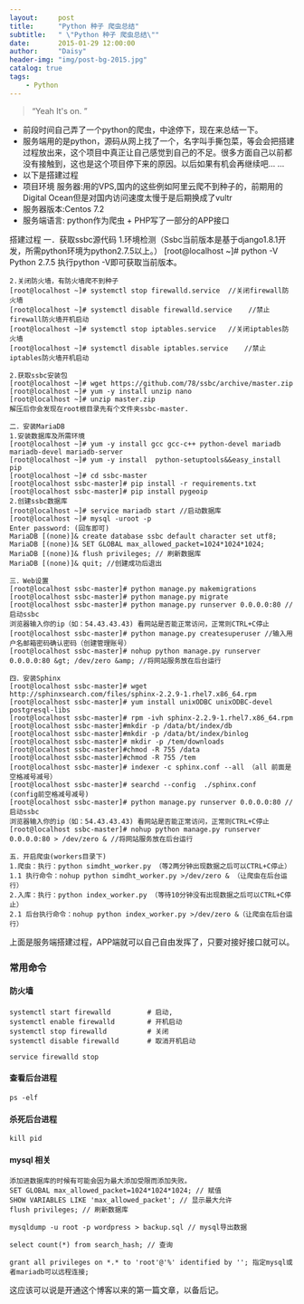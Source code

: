 ```yaml
---
layout:     post
title:      "Python 种子 爬虫总结"
subtitle:   " \"Python 种子 爬虫总结\""
date:       2015-01-29 12:00:00
author:     "Daisy"
header-img: "img/post-bg-2015.jpg"
catalog: true
tags:
    - Python
---
```


> “Yeah It's on. ”

<ul>
 	<li>前段时间自己弄了一个python的爬虫，中途停下，现在来总结一下。</li>
 	<li>服务端用的是python，源码从网上找了一个，名字叫手撕包菜，等会会把搭建过程放出来，这个项目中真正让自己感觉到自己的不足。很多方面自己以前都没有接触到，这也是这个项目停下来的原因。以后如果有机会再继续吧… …</li>
 	<li>以下是搭建过程</li>
 	<li>项目环境
服务器:用的VPS,国内的这些例如阿里云爬不到种子的，前期用的Digital Ocean但是对国内访问速度太慢于是后期换成了vultr</li>
 	<li>服务器版本:Centos 7.2</li>
 	<li>服务端语言: python作为爬虫 + PHP写了一部分的APP接口</li>
</ul>
	搭建过程
	一．获取ssbc源代码
	1.环境检测（Ssbc当前版本是基于django1.8.1开发，所需python环境为python2.7.5以上。）
	[root@localhost ~]# python -V
	Python 2.7.5
	执行python -V即可获取当前版本。
	
	2.关闭防火墙，有防火墙爬不到种子
	[root@localhost ~]# systemctl stop firewalld.service  //关闭firewall防火墙
	[root@localhost ~]# systemctl disable firewalld.service    //禁止firewall防火墙开机启动
	[root@localhost ~]# systemctl stop iptables.service   //关闭iptables防火墙
	[root@localhost ~]# systemctl disable iptables.service    //禁止iptables防火墙开机启动

	2.获取ssbc安装包
	[root@localhost ~]# wget https://github.com/78/ssbc/archive/master.zip
	[root@localhost ~]# yum -y install unzip nano
	[root@localhost ~]# unzip master.zip
	解压后你会发现在root根目录先有个文件夹ssbc-master.

	二．安装MariaDB
	1.安装数据库及所需环境
	[root@localhost ~]# yum -y install gcc gcc-c++ python-devel mariadb mariadb-devel mariadb-server
	[root@localhost ~]# yum -y install  python-setuptools&&easy_install pip
	[root@localhost ~]# cd ssbc-master
	[root@localhost ssbc-master]# pip install -r requirements.txt
	[root@localhost ssbc-master]# pip install pygeoip
	2.创建ssbc数据库
	[root@localhost ~]# service mariadb start //启动数据库
	[root@localhost ~]# mysql -uroot -p
	Enter password: (回车即可)
	MariaDB [(none)]& create database ssbc default character set utf8;
	MariaDB [(none)]& SET GLOBAL max_allowed_packet=1024*1024*1024;
	MariaDB [(none)]& flush privileges; // 刷新数据库
	MariaDB [(none)]& quit; //创建成功后退出

	三．Web设置
	[root@localhost ssbc-master]# python manage.py makemigrations
	[root@localhost ssbc-master]# python manage.py migrate
	[root@localhost ssbc-master]# python manage.py runserver 0.0.0.0:80 //启动ssbc
	浏览器输入你的ip（如：54.43.43.43) 看网站是否能正常访问，正常则CTRL+C停止
	[root@localhost ssbc-master]# python manage.py createsuperuser //输入用户名邮箱密码确认密码（创建管理账号）
	[root@localhost ssbc-master]# nohup python manage.py runserver 0.0.0.0:80 &gt; /dev/zero &amp; //将网站服务放在后台运行

	四．安装Sphinx
	[root@localhost ssbc-master]# wget http://sphinxsearch.com/files/sphinx-2.2.9-1.rhel7.x86_64.rpm
	[root@localhost ssbc-master]# yum install unixODBC unixODBC-devel postgresql-libs
	[root@localhost ssbc-master]# rpm -ivh sphinx-2.2.9-1.rhel7.x86_64.rpm
	[root@localhost ssbc-master]#mkdir -p /data/bt/index/db
	[root@localhost ssbc-master]#mkdir -p /data/bt/index/binlog
	[root@localhost ssbc-master]# mkdir -p /tem/downloads
	[root@localhost ssbc-master]#chmod -R 755 /data
	[root@localhost ssbc-master]#chmod -R 755 /tem
	[root@localhost ssbc-master]# indexer -c sphinx.conf --all （all 前面是空格减号减号）
	[root@localhost ssbc-master]# searchd --config  ./sphinx.conf   (config前空格减号减号)
	[root@localhost ssbc-master]# python manage.py runserver 0.0.0.0:80 //启动ssbc 
	浏览器输入你的ip（如：54.43.43.43) 看网站是否能正常访问，正常则CTRL+C停止
	[root@localhost ssbc-master]# nohup python manage.py runserver 0.0.0.0:80 > /dev/zero & //将网站服务放在后台运行

	五．开启爬虫(workers目录下)
	1.爬虫：执行：python simdht_worker.py （等2两分钟出现数据之后可以CTRL+C停止）
	1.1 执行命令：nohup python simdht_worker.py >/dev/zero & （让爬虫在后台运行）
	2.入库：执行：python index_worker.py （等待10分钟没有出现数据之后可以CTRL+C停止）
	2.1 后台执行命令：nohup python index_worker.py >/dev/zero &（让爬虫在后台运行）
上面是服务端搭建过程，APP端就可以自己自由发挥了，只要对接好接口就可以。<br>

### 常用命令 ###
#### 防火墙 ####
    systemctl start firewalld         # 启动,
	systemctl enable firewalld        # 开机启动
	systemctl stop firewalld          # 关闭
	systemctl disable firewalld       # 取消开机启动

	service firewalld stop

#### 查看后台进程 ####
    ps -elf

#### 杀死后台进程 ####
	kill pid

#### mysql 相关 ####
	添加进数据库的时候有可能会因为最大添加受限而添加失败。
    SET GLOBAL max_allowed_packet=1024*1024*1024; // 赋值
	SHOW VARIABLES LIKE 'max_allowed_packet'; // 显示最大允许
	flush privileges; // 刷新数据库
	
	mysqldump -u root -p wordpress > backup.sql // mysql导出数据

	select count(*) from search_hash; // 查询

	grant all privileges on *.* to 'root'@'%' identified by ''; 指定mysql或者mariadb可以远程连接;


这应该可以说是开通这个博客以来的第一篇文章，以备后记。